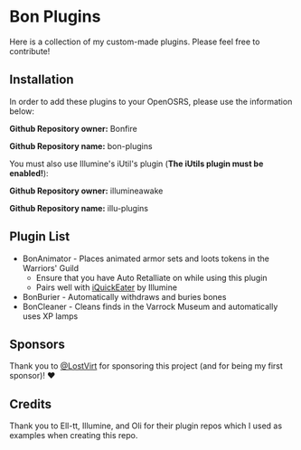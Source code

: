 # Bon Plugins

Here is a collection of my custom-made plugins. Please feel free to contribute!

## Installation
In order to add these plugins to your OpenOSRS, please use the information below:

**Github Repository owner:** Bonfire

**Github Repository name:** bon-plugins


You must also use Illumine's iUtil's plugin (**The iUtils plugin must be enabled!**):

**Github Repository owner:** illumineawake

**Github Repository name:** illu-plugins

## Plugin List
* BonAnimator - Places animated armor sets and loots tokens in the Warriors' Guild
  * Ensure that you have Auto Retalliate on while using this plugin
  * Pairs well with [iQuickEater](https://github.com/illumineawake/illu-plugins) by Illumine
* BonBurier - Automatically withdraws and buries bones
* BonCleaner - Cleans finds in the Varrock Museum and automatically uses XP lamps

## Sponsors

Thank you to [@LostVirt](https://github.com/LostVirt) for sponsoring this project (and for being my first sponsor)! ❤️

## Credits
Thank you to Ell-tt, Illumine, and Oli for their plugin repos which I used as examples when creating this repo.
